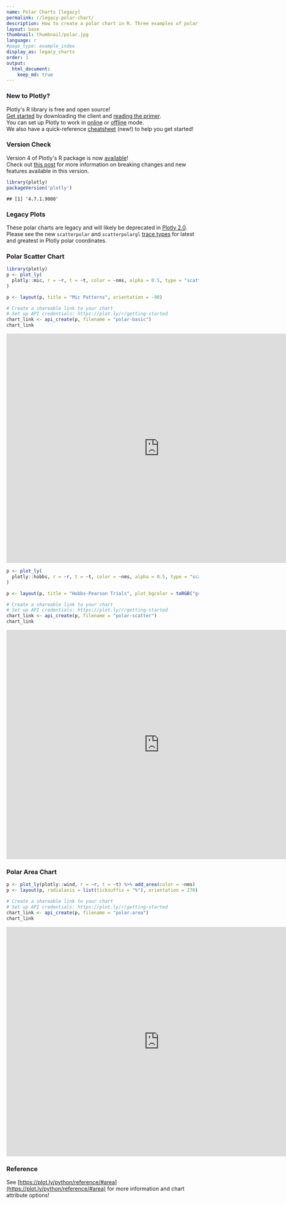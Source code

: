 ```yaml
---
name: Polar Charts [legacy]
permalink: r/legacy-polar-chart/
description: How to create a polar chart in R. Three examples of polar line, polar scatter, and polar area chart.
layout: base
thumbnail: thumbnail/polar.jpg
language: r
#page_type: example_index
display_as: legacy_charts
order: 1
output:
  html_document:
    keep_md: true
---
```




### New to Plotly?

Plotly's R library is free and open source!<br>
[Get started](https://plot.ly/r/getting-started/) by downloading the client and [reading the primer](https://plot.ly/r/getting-started/).<br>
You can set up Plotly to work in [online](https://plot.ly/r/getting-started/#hosting-graphs-in-your-online-plotly-account) or [offline](https://plot.ly/r/offline/) mode.<br>
We also have a quick-reference [cheatsheet](https://images.plot.ly/plotly-documentation/images/r_cheat_sheet.pdf) (new!) to help you get started!

### Version Check

Version 4 of Plotly's R package is now [available](https://plot.ly/r/getting-started/#installation)!<br>
Check out [this post](http://moderndata.plot.ly/upgrading-to-plotly-4-0-and-above/) for more information on breaking changes and new features available in this version.

```r
library(plotly)
packageVersion('plotly')
```

```
## [1] '4.7.1.9000'
```


### Legacy Plots

These polar charts are legacy and will likely be deprecated in [Plotly 2.0](https://github.com/plotly/plotly.js/issues/420). Please see the new `scatterpolar` and `scatterpolargl` [trace types](https://plot.ly/r/polar-chart/) for latest and greatest in Plotly polar coordinates.

### Polar Scatter Chart


```r
library(plotly)
p <- plot_ly(
  plotly::mic, r = ~r, t = ~t, color = ~nms, alpha = 0.5, type = "scatter"
)

p <- layout(p, title = "Mic Patterns", orientation = -90)

# Create a shareable link to your chart
# Set up API credentials: https://plot.ly/r/getting-started
chart_link <- api_create(p, filename = "polar-basic")
chart_link
```

<iframe src="https://plot.ly/~RPlotBot/3165.embed" width="800" height="600" id="igraph" scrolling="no" seamless="seamless" frameBorder="0"> </iframe>


```r
p <- plot_ly(
  plotly::hobbs, r = ~r, t = ~t, color = ~nms, alpha = 0.5, type = "scatter"
)

p <- layout(p, title = "Hobbs-Pearson Trials", plot_bgcolor = toRGB("grey90"))

# Create a shareable link to your chart
# Set up API credentials: https://plot.ly/r/getting-started
chart_link <- api_create(p, filename = "polar-scatter")
chart_link
```

<iframe src="https://plot.ly/~RPlotBot/3167.embed" width="800" height="600" id="igraph" scrolling="no" seamless="seamless" frameBorder="0"> </iframe>

### Polar Area Chart


```r
p <- plot_ly(plotly::wind, r = ~r, t = ~t) %>% add_area(color = ~nms)
p <- layout(p, radialaxis = list(ticksuffix = "%"), orientation = 270)

# Create a shareable link to your chart
# Set up API credentials: https://plot.ly/r/getting-started
chart_link <- api_create(p, filename = "polar-area")
chart_link
```

<iframe src="https://plot.ly/~RPlotBot/3169.embed" width="800" height="600" id="igraph" scrolling="no" seamless="seamless" frameBorder="0"> </iframe>

### Reference
See [https://plot.ly/python/reference/#area](https://plot.ly/python/reference/#area) for more information and chart attribute options!
